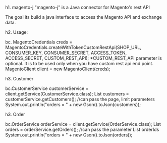 h1. magento-j
"magento-j" is a Java connector for Magento's rest API

The goal its build a java interface to access the Magento API and exchange data.

h2. Usage:

bc. MagentoCredentials creds = MagentoCredentials.createWithTokenCustomRestApi(SHOP_URL, CONSUMER_KEY, CONSUMER_SECRET, ACCESS_TOKEN, ACCESS_SECRET, CUSTOM_REST_API);
*CUSTOM_REST_API parameter is optional. It is to be used only when you have custom rest api end point.
MagentoClient client = new MagentoClient(creds);

h3. Customer

bc.CustomerService customerService = client.getService(CustomerService.class);
List<Customer> customers = customerService.getCustomers(); //can pass the page, limit parameters
System.out.println("orders = " + new Gson().toJson(customers));

h3. Order

bc.OrderService orderService = client.getService(OrderService.class);
List<Order> orders = orderService.getOrders(); //can pass the parameter List<Long> orderIds
System.out.println("orders = " + new Gson().toJson(orders));

